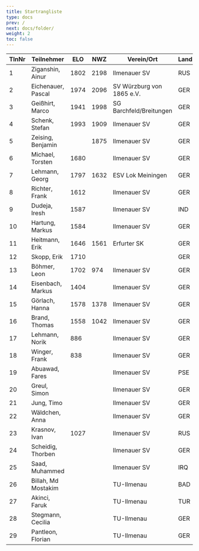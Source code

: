 ```yaml
---
title: Startrangliste   
type: docs
prev: /
next: docs/folder/
weight: 2
toc: false
---
```

 
| TlnNr | Teilnehmer          | ELO  | NWZ  | Verein/Ort                | Land | Geburt | FideKenn. | PKZ      |
|-------|---------------------|------|------|----------------------------|------|--------|-----------|----------|
| 1     | Ziganshin, Ainur    | 1802 | 2198 | Ilmenauer SV               | RUS  | 1998   | 34111872  | 10776775 |
| 2     | Eichenauer, Pascal  | 1974 | 2096 | SV Würzburg von 1865 e.V.  | GER  | 1999   | 12991848  | 10276112 |
| 3     | Geißhirt, Marco     | 1941 | 1998 | SG Barchfeld/Breitungen    | GER  | 1990   | 4610563   | 10059257 |
| 4     | Schenk, Stefan      | 1993 | 1909 | Ilmenauer SV               | GER  | 1985   | 12924059  | 10188401 |
| 5     | Zeising, Benjamin   |      | 1875 | Ilmenauer SV               | GER  | 1990   | 16271262  | 10249343 |
| 6     | Michael, Torsten    | 1680 |      | Ilmenauer SV               | GER  | 1967   | 12982784  | 10143175 |
| 7     | Lehmann, Georg      | 1797 | 1632 | ESV Lok Meiningen          | GER  | 2002   | 34613005  | 10283268 |
| 8     | Richter, Frank      | 1612 |      | Ilmenauer SV               | GER  | 1969   | 16279727  | 10175929 |
| 9     | Dudeja, Iresh       | 1587 |      | Ilmenauer SV               | IND  | 1992   | 25721380  | 10706913 |
| 10    | Hartung, Markus     | 1584 |      | Ilmenauer SV               | GER  | 1987   | 16272510  | 10488849 |
| 11    | Heitmann, Erik      | 1646 | 1561 | Erfurter SK                | GER  | 2012   | 34608940  | 10764825 |
| 12    | Skopp, Erik         | 1710 |      |                            | GER  | 1998   | 16201914  | 10432830 |
| 13    | Böhmer, Leon        | 1702 | 974  | Ilmenauer SV               | GER  | 2000   | 34615130  | 10276214 |
| 14    | Eisenbach, Markus   | 1404 |      | Ilmenauer SV               | GER  | 1984   | 34663630  | 10043553 |
| 15    | Görlach, Hanna      | 1578 | 1378 | Ilmenauer SV               | GER  | 2006   | 34675604  | 10837663 |
| 16    | Brand, Thomas       | 1558 | 1042 | Ilmenauer SV               | GER  | 1979   | 34641009  | 10764827 |
| 17    | Lehmann, Norik      | 886  |      | Ilmenauer SV               | GER  | 2010   | 34697195  | 10654063 |
| 18    | Winger, Frank       | 838  |      | Ilmenauer SV               | GER  | 1964   | 16233069  | 10651767 |
| 19    | Abuawad, Fares      |      |      | Ilmenauer SV               | PSE  | 1997   | 16249330  |          |
| 20    | Greul, Simon        |      |      | Ilmenauer SV               | GER  | 1998   | 34677577  | 10840917 |
| 21    | Jung, Timo          |      |      | Ilmenauer SV               | GER  | 2005   |           | 10845239 |
| 22    | Wäldchen, Anna      |      |      | Ilmenauer SV               | GER  | 2013   |           | 10845229 |
| 23    | Krasnov, Ivan       | 1027 |      | Ilmenauer SV               | RUS  | 2009   | 55610650  | 10731087 |
| 24    | Scheidig, Thorben   |      |      | Ilmenauer SV               | GER  | 2007   |           |          |
| 25    | Saad, Muhammed      |      |      | Ilmenauer SV               | IRQ  | 2001   |           |          |
| 26    | Billah, Md Mostakim |      |      | TU-Ilmenau                 | BAD  | 1997   |           |          |
| 27    | Akinci, Faruk       |      |      | TU-Ilmenau                 | TUR  | 1997   |           |          |
| 28    | Stegmann, Cecilia   |      |      | TU-Ilmenau                 | GER  | 2002   |           |          |
| 29    | Pantleon, Florian   |      |      | TU-Ilmenau                 | GER  | 1999   |           |          |
